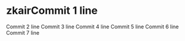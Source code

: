# zkairCommit 1 line
Commit 2 line
Commit 3 line
Commit 4 line
Commit 5 line
Commit 6 line
Commit 7 line
